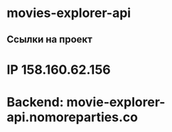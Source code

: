 ﻿# movies-explorer-api
## Ссылки на проект
# IP 158.160.62.156
# Backend: movie-explorer-api.nomoreparties.co

